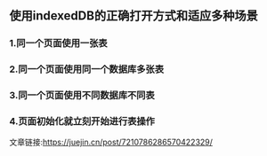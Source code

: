 ## 使用indexedDB的正确打开方式和适应多种场景


### 1.同一个页面使用一张表


### 2.同一个页面使用同一个数据库多张表


### 3.同一个页面使用不同数据库不同表

### 4.页面初始化就立刻开始进行表操作


文章链接:https://juejin.cn/post/7210786286570422329/